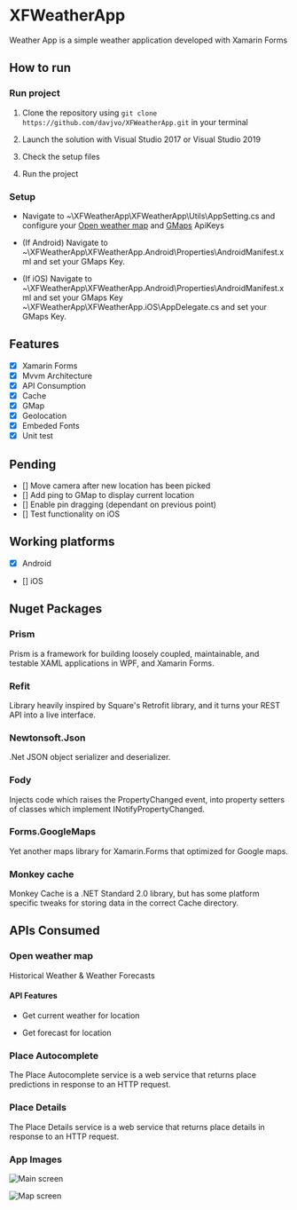 # XFWeatherApp

Weather App is a simple weather application developed with Xamarin Forms

## How to run

### Run project

1. Clone the repository using `git clone https://github.com/davjvo/XFWeatherApp.git` in your terminal

2. Launch the solution with Visual Studio 2017 or Visual Studio 2019

3. Check the setup files

4. Run the project

### Setup

- Navigate to ~\XFWeatherApp\XFWeatherApp\Utils\AppSetting.cs and configure your [Open weather map](https://rapidapi.com/community/api/open-weather-map) and [GMaps](https://developers.google.com/maps/documentation/javascript/get-api-key) ApiKeys

- (If Android) Navigate to ~\XFWeatherApp\XFWeatherApp.Android\Properties\AndroidManifest.xml and set your GMaps Key.

- (If iOS) Navigate to  ~\XFWeatherApp\XFWeatherApp.Android\Properties\AndroidManifest.xml and set your GMaps Key ~\XFWeatherApp\XFWeatherApp.iOS\AppDelegate.cs and set your GMaps Key.

## Features

- [x] Xamarin Forms
- [x] Mvvm Architecture
- [x] API Consumption
- [x] Cache
- [x] GMap
- [x] Geolocation
- [x] Embeded Fonts
- [x] Unit test

## Pending

- [] Move camera after new location has been picked
- [] Add ping to GMap to display current location
- [] Enable pin dragging (dependant on previous point)
- [] Test functionality on iOS

## Working platforms

- [x] Android
- [] iOS

## Nuget Packages

### Prism

Prism is a framework for building loosely coupled, maintainable, and testable XAML applications in WPF, and Xamarin Forms.

### Refit

Library heavily inspired by Square's Retrofit library, and it turns your REST API into a live interface.

### Newtonsoft.Json

.Net JSON object serializer and deserializer.

### Fody

Injects code which raises the PropertyChanged event, into property setters of classes which implement INotifyPropertyChanged.

### Forms.GoogleMaps

Yet another maps library for Xamarin.Forms that optimized for Google maps.

### Monkey cache

Monkey Cache is a .NET Standard 2.0 library, but has some platform specific tweaks for storing data in the correct Cache directory.

## APIs Consumed

### Open weather map

Historical Weather & Weather Forecasts

#### API Features

- Get current weather for location

- Get forecast for location

### Place Autocomplete

The Place Autocomplete service is a web service that returns place predictions in response to an HTTP request.

### Place Details

The Place Details service is a web service that returns place details in response to an HTTP request.

### App Images

![Main screen](Images/Preview.png)

![Map screen](Images/Preview2.png)
